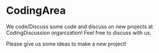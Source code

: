 # CodingArea
We code/Discuss some code and discuss on new projects at CodingDiscussion organization! Feel free to discuss with us.

Please give us some ideas to make a new project!
